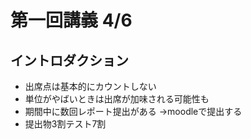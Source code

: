 # 第一回講義 4/6

## イントロダクション

- 出席点は基本的にカウントしない
- 単位がやばいときは出席が加味される可能性も
- 期間中に数回レポート提出がある →moodleで提出する
- 提出物3割テスト7割
